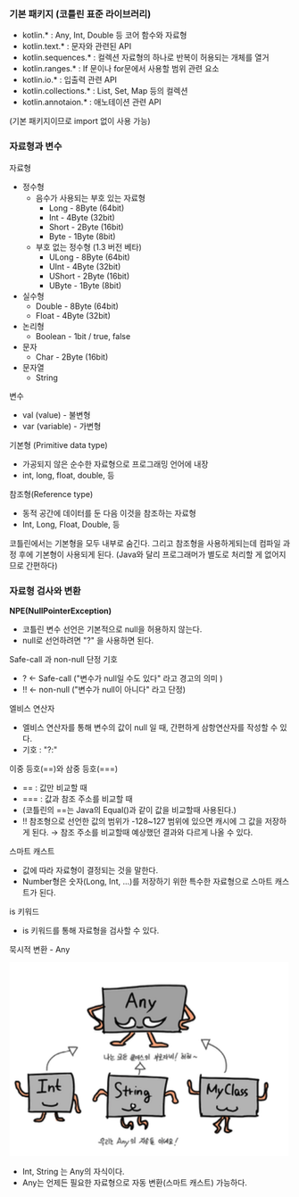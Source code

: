 ### 기본 패키지 (코틀린 표준 라이브러리)

- kotlin.* : Any, Int, Double 등 코어 함수와 자료형
- kotlin.text.* : 문자와 관련된 API
- kotlin.sequences.* : 컬렉션 자료형의 하나로 반복이 허용되는 개체를 열거
- kotlin.ranges.* : If 문이나 for문에서 사용할 범위 관련 요소
- kotlin.io.* : 입출력 관련 API
- kotlin.collections.* : List, Set, Map 등의 컬렉션
- kotlin.annotaion.* : 애노테이션 관련 API

(기본 패키지이므로 import 없이 사용 가능)

### **자료형과 변수**

자료형

- 정수형
    - 음수가 사용되는 부호 있는 자료형
        - Long - 8Byte (64bit)
        - Int - 4Byte (32bit)
        - Short - 2Byte (16bit)
        - Byte - 1Byte (8bit)
    - 부호 없는 정수형 (1.3 버전 베타)
        - ULong - 8Byte (64bit)
        - UInt - 4Byte (32bit)
        - UShort - 2Byte (16bit)
        - UByte - 1Byte (8bit)
- 실수형
    - Double - 8Byte (64bit)
    - Float - 4Byte (32bit)
- 논리형
    - Boolean - 1bit / true, false
- 문자
    - Char - 2Byte (16bit)
- 문자열
    - String

변수

- val (value) - 불변형
- var (variable) - 가변형

기본형 (Primitive data type)

- 가공되지 않은 순수한 자료형으로 프로그래밍 언어에 내장
- int, long, float, double, 등

참조형(Reference type)

- 동적 공간에 데이터를 둔 다음 이것을 참조하는 자료형
- Int, Long, Float, Double, 등

코틀린에서는 기본형을 모두 내부로 숨긴다. 그리고 참조형을 사용하게되는데 컴파일 과정 후에 기본형이 사용되게 된다. (Java와 달리 프로그래머가 별도로 처리할 게 없어지므로 간편하다)

### 자료형 검사와 변환

**NPE(NullPointerException)**

- 코틀린 변수 선언은 기본적으로 null을 허용하지 않는다.
- null로 선언하려면 "?" 을 사용하면 된다.

Safe-call 과 non-null 단정 기호

- ? ← Safe-call ("변수가 null일 수도 있다" 라고 경고의 의미 )
- !! ← non-null ("변수가 null이 아니다" 라고 단정)

엘비스 연산자

- 엘비스 연산자를 통해 변수의 값이 null 일 때, 간편하게 삼항연산자를 작성할 수 있다.
- 기호 : "?:"

이중 등호(==)와 삼중 등호(===)

- == : 값만 비교할 때
- === : 값과 참조 주소를 비교할 때
- (코틀린의 ==는 Java의 Equal()과 같이 값을 비교할때 사용된다.)
- !! 참조형으로 선언한 값의 범위가 -128~127 범위에 있으면 캐시에 그 값을 저장하게 된다.
→ 참조 주소를 비교할때 예상했던 결과와 다르게 나올 수 있다.

스마트 캐스트

- 값에 따라 자료형이 결정되는 것을 말한다.
- Number형은 숫자(Long, Int, ...)를 저장하기 위한 특수한 자료형으로 스마트 캐스트가 된다.

is 키워드

- is 키워드를 통해 자료형을 검사할 수 있다.

묵시적 변환 - Any

<img src="/img/1.png" width="500px;">

- Int, String 는 Any의 자식이다.
- Any는 언제든 필요한 자료형으로 자동 변환(스마트 캐스트) 가능하다.
